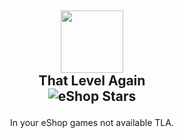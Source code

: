 ## <p align="center"> <img src="https://play-lh.googleusercontent.com/2MCCCXpwDRy6s8Iy-hblQckeREEXcPxrK1W9Z1oCGrtsOF5QF3rAigOTUG4syepsx6s=w240-h480-rw" width="100" height="100" /> <br>That Level Again <br> ![eShop Stars](https://img.shields.io/badge/%E2%AD%90-0.0-lightgrey)
<p align="center">In your eShop games not available TLA.
